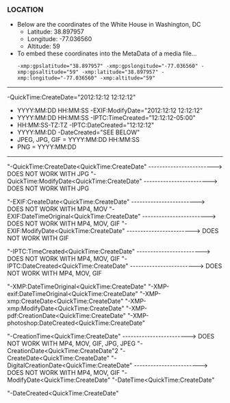 ### LOCATION ###
 - Below are the coordinates of the White House in Washington, DC
    - Latitude: 38.897957
    - Longitude: -77.036560
    - Altitude: 59
 - To embed these coordinates into the MetaData of a media file...
      ```
      -xmp:gpslatitude="38.897957" -xmp:gpslongitude="-77.036560" -xmp:gpsaltitude="59" -xmp:latitude="38.897957" -xmp:longitude="-77.036560" -xmp:altitude="59"
      ```
***

-QuickTime:CreateDate="2012:12:12 12:12:12"
  - YYYY:MM:DD HH:MM:SS
-EXIF:ModifyDate="2012:12:12 12:12:12"
  - YYYY:MM:DD HH:MM:SS
-IPTC:TimeCreated="12:12:12-05:00"
  - HH:MM:SS-TZ:TZ
-IPTC:DateCreated="12:12:12"
  - YYYY:MM:DD
-DateCreated="SEE BELOW"
  - JPEG, JPG, GIF = YYYY:MM:DD HH:MM:SS
  - PNG = YYYY:MM:DD
***

"-QuickTime:CreateDate<QuickTime:CreateDate"   ------------------------> DOES NOT WORK WITH JPG
"-QuickTime:ModifyDate<QuickTime:CreateDate"   ------------------------> DOES NOT WORK WITH JPG

"-EXIF:CreateDate<QuickTime:CreateDate"   ------------------------> DOES NOT WORK WITH MP4, MOV
"-EXIF:DateTimeOriginal<QuickTime:CreateDate"   ------------------------> DOES NOT WORK WITH MP4, MOV, GIF
"-EXIF:ModifyDate<QuickTime:CreateDate"   ------------------------> DOES NOT WORK WITH GIF

"-IPTC:TimeCreated<QuickTime:CreateDate"   ------------------------> DOES NOT WORK WITH MP4, MOV, GIF
"-IPTC:DateCreated<QuickTime:CreateDate"   ------------------------> DOES NOT WORK WITH MP4, MOV, GIF

"-XMP:DateTimeOriginal<QuickTime:CreateDate"
"-XMP-exif:DateTimeOriginal<QuickTime:CreateDate"
"-XMP-xmp:CreateDate<QuickTime:CreateDate"
"-XMP-xmp:ModifyDate<QuickTime:CreateDate"
"-XMP-pdf:CreationDate<QuickTime:CreateDate"
"-XMP-photoshop:DateCreated<QuickTime:CreateDate"

"-CreationTime<QuickTime:CreateDate"   ------------------------> DOES NOT WORK WITH MP4, MOV, GIF, JPG, JPEG
"-CreationDate<QuickTime:CreateDate"2
"-CreateDate<QuickTime:CreateDate"
"-DigitalCreationDate<QuickTime:CreateDate"   ------------------------> DOES NOT WORK WITH MP4, MOV, GIF
"-ModifyDate<QuickTime:CreateDate"
"-DateTime<QuickTime:CreateDate"

"-DateCreated<QuickTime:CreateDate"

